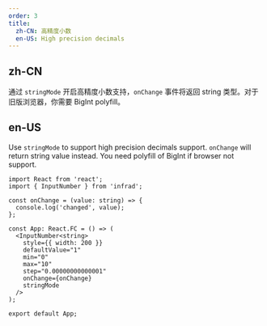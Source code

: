 ```yaml
---
order: 3
title:
  zh-CN: 高精度小数
  en-US: High precision decimals
---
```


## zh-CN

通过 `stringMode` 开启高精度小数支持，`onChange` 事件将返回 string 类型。对于旧版浏览器，你需要 BigInt polyfill。

## en-US

Use `stringMode` to support high precision decimals support. `onChange` will return string value instead. You need polyfill of BigInt if browser not support.

```tsx
import React from 'react';
import { InputNumber } from 'infrad';

const onChange = (value: string) => {
  console.log('changed', value);
};

const App: React.FC = () => (
  <InputNumber<string>
    style={{ width: 200 }}
    defaultValue="1"
    min="0"
    max="10"
    step="0.00000000000001"
    onChange={onChange}
    stringMode
  />
);

export default App;
```
